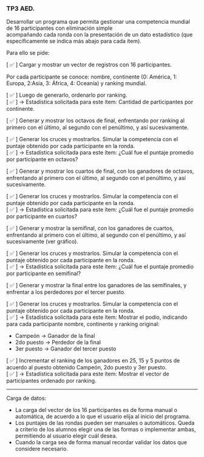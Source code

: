 ### TP3 AED.

Desarrollar un programa que permita gestionar una competencia mundial de 16 participantes con eliminación simple  
acompañando cada ronda con la presentación de un dato estadístico (que específicamente se indica más abajo para cada ítem).   

Para ello se pide:  

[ ✅ ] Cargar y mostrar un vector de registros con 16 participantes. 

Por cada participante se conoce: nombre, continente (0: América, 1: Europa, 2:Asia, 3: África, 4: Oceanía) y ranking mundial.  

[ ✅ ] Luego de generarlo, ordenarlo por ranking.  
[ ✅ ] → Estadística solicitada para este ítem: Cantidad de participantes por continente.

[ ✅️ ] Generar y mostrar los octavos de final, enfrentando por ranking al primero con el último, al segundo con el penúltimo, y así sucesivamente.
  
[ ✅ ] Generar los cruces y mostrarlos. Simular la competencia con el puntaje obtenido por cada participante en la ronda.  
[ ✅ ] → Estadística solicitada para este ítem: ¿Cuál fue el puntaje promedio por participante en octavos?

[ ✅ ] Generar y mostrar los cuartos de final, con los ganadores de octavos, enfrentando al primero con el último, al segundo con el penúltimo, y así sucesivamente. 

[ ✅ ] Generar los cruces y mostrarlos. Simular la competencia con el puntaje obtenido por cada participante en la ronda.  
[ ✅ ] → Estadística solicitada para este ítem: ¿Cuál fue el puntaje promedio por participante en cuartos?

[ ✅ ] Generar y mostrar la semifinal, con los ganadores de cuartos, enfrentando al primero con el último, al segundo con el penúltimo, y así sucesivamente (ver gráfico). 

[ ✅ ] Generar los cruces y mostrarlos. Simular la competencia con el puntaje obtenido por cada participante en la ronda.  
[ ✅ ] → Estadística solicitada para este ítem: ¿Cuál fue el puntaje promedio por participante en semifinal?

[ ✅ ] Generar y mostrar la final entre los ganadores de las semifinales, y enfrentar a los perdedores por el tercer puesto. 

[ ✅ ] Generar los cruces y mostrarlos. Simular la competencia con el puntaje obtenido por cada participante en la ronda.  
[ ✅ ] → Estadística solicitada para este ítem: Mostrar el podio, indicando para cada participante nombre, continente y ranking original:

* Campeón → Ganador de la final
* 2do puesto → Perdedor de la final
* 3er puesto → Ganador del tercer puesto

[ ✅ ] Incrementar el ranking de los ganadores en 25, 15 y 5 puntos de acuerdo al puesto obtenido Campeón, 2do puesto y 3er puesto.  
[ ✅ ] → Estadística solicitada para este ítem: Mostrar el vector de participantes ordenado por ranking.

---

Carga de datos:  
* La carga del vector de los 16 participantes es de forma manual o automática, de acuerdo a lo que el usuario elija al inicio del programa.  
* Los puntajes de las rondas pueden ser manuales o automáticos. Queda a criterio de los alumnos elegir una de las formas o implementar ambas, permitiendo al usuario elegir cuál desea.  
* Cuando la carga sea de forma manual recordar validar los datos que considere necesario.
